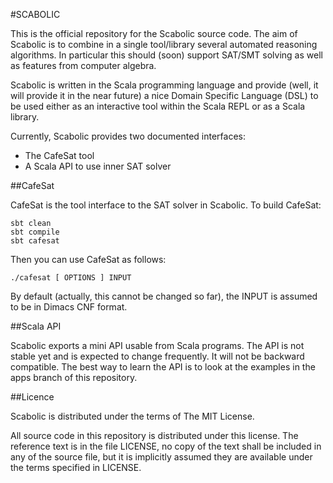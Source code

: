 #SCABOLIC

This is the official repository for the Scabolic source code. The aim of
Scabolic is to combine in a single tool/library several automated reasoning
algorithms. In particular this should (soon) support SAT/SMT solving as well as
features from computer algebra.

Scabolic is written in the Scala programming language and provide (well, it
will provide it in the near future) a nice Domain Specific Language (DSL) to be
used either as an interactive tool within the Scala REPL or as a Scala library.

Currently, Scabolic provides two documented interfaces:

- The CafeSat tool
- A Scala API to use inner SAT solver

##CafeSat

CafeSat is the tool interface to the SAT solver in Scabolic. To build CafeSat:

    sbt clean
    sbt compile
    sbt cafesat

Then you can use CafeSat as follows:

    ./cafesat [ OPTIONS ] INPUT

By default (actually, this cannot be changed so far), the INPUT is assumed to
be in Dimacs CNF format.

##Scala API

Scabolic exports a mini API usable from Scala programs. The API is not stable
yet and is expected to change frequently. It will not be backward compatible.
The best way to learn the API is to look at the examples in the apps branch of
this repository.

##Licence

Scabolic is distributed under the terms of The MIT License.

All source code in this repository is distributed under this license. The
reference text is in the file LICENSE, no copy of the text shall be included in
any of the source file, but it is implicitly assumed they are available under
the terms specified in LICENSE.
